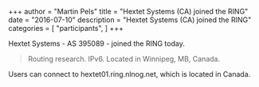 +++
author = "Martin Pels"
title = "Hextet Systems (CA) joined the RING"
date = "2016-07-10"
description = "Hextet Systems (CA) joined the RING"
categories = [
    "participants",
]
+++

Hextet Systems - AS 395089 - joined the RING today.

> Routing research. IPv6. Located in Winnipeg, MB, Canada.

Users can connect to hextet01.ring.nlnog.net, which is located in Canada.

